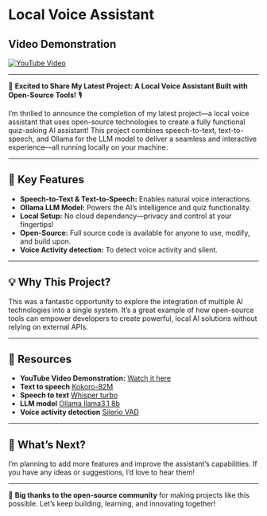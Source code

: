 # Local Voice Assistant

## Video Demonstration
[![YouTube Video](https://img.youtube.com/vi/8RtIh5jhp38/0.jpg)](https://www.youtube.com/watch?v=8RtIh5jhp38)

---

🚀 **Excited to Share My Latest Project: A Local Voice Assistant Built with Open-Source Tools!** 🎙️

I’m thrilled to announce the completion of my latest project—a local voice assistant that uses open-source technologies to create a fully functional quiz-asking AI assistant! This project combines speech-to-text, text-to-speech, and Ollama for the LLM model to deliver a seamless and interactive experience—all running locally on your machine.

---

## 🔧 Key Features

- **Speech-to-Text & Text-to-Speech:** Enables natural voice interactions.
- **Ollama LLM Model:** Powers the AI’s intelligence and quiz functionality.
- **Local Setup:** No cloud dependency—privacy and control at your fingertips!
- **Open-Source:** Full source code is available for anyone to use, modify, and build upon.
- **Voice Activity detection:** To detect voice activity and silent.

---

## 💡 Why This Project?

This was a fantastic opportunity to explore the integration of multiple AI technologies into a single system. It’s a great example of how open-source tools can empower developers to create powerful, local AI solutions without relying on external APIs.

---

## 🔗 Resources

- **YouTube Video Demonstration:** [Watch it here](https://www.youtube.com/watch?v=8RtIh5jhp38)
- **Text to speech** [Kokoro-82M](https://huggingface.co/hexgrad/Kokoro-82M)
- **Speech to text** [Whisper turbo](https://github.com/openai/whisper)
- **LLM model** [Ollama llama3.1 8b](https://ollama.com/library/llama3.1:8b)
- **Voice activity detection** [Silerio VAD](https://github.com/snakers4/silero-vad)
---

## 🌟 What’s Next?

I’m planning to add more features and improve the assistant’s capabilities. If you have any ideas or suggestions, I’d love to hear them!

---

🙌 **Big thanks to the open-source community** for making projects like this possible. Let’s keep building, learning, and innovating together!

